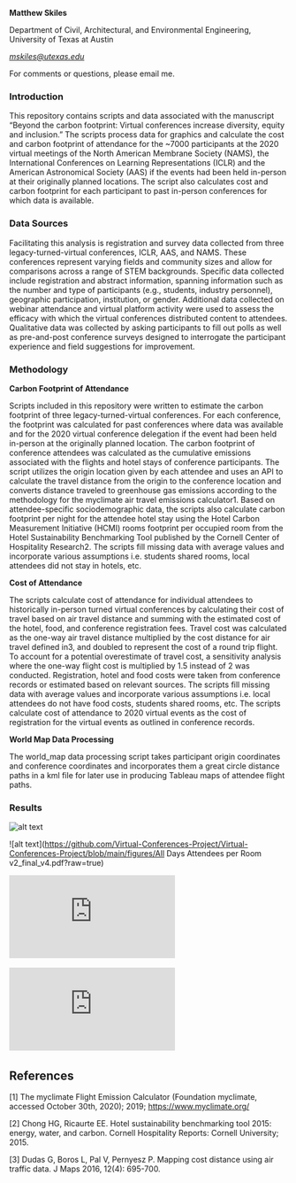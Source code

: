 **Matthew Skiles**

Department of Civil, Architectural, and Environmental Engineering, University of Texas at Austin

*mskiles@utexas.edu*

For comments or questions, please email me.



### Introduction

This repository contains scripts and data associated with the manuscript “Beyond the carbon footprint: Virtual conferences increase diversity, equity and inclusion.” The scripts process data for graphics and calculate the cost and carbon footprint of attendance for the ~7000 participants at the 2020 virtual meetings of the North American Membrane Society (NAMS), the International Conferences on Learning Representations (ICLR) and the American Astronomical Society (AAS) if the events had been held in-person at their originally planned locations. The script also calculates cost and carbon footprint for each participant to past in-person conferences for which data is available.



### Data Sources

Facilitating this analysis is registration and survey data collected from three legacy-turned-virtual conferences, ICLR, AAS, and NAMS. These conferences represent varying fields and community sizes and allow for comparisons across a range of STEM backgrounds. Specific data collected include registration and abstract information, spanning information such as the number and type of participants (e.g., students, industry personnel), geographic participation, institution, or gender. Additional data collected on webinar attendance and virtual platform activity were used to assess the efficacy with which the virtual conferences distributed content to attendees. Qualitative data was collected by asking participants to fill out polls as well as pre-and-post conference surveys designed to interrogate the participant experience and field suggestions for improvement.



### Methodology


**Carbon Footprint of Attendance**

Scripts included in this repository were written to estimate the carbon footprint of three legacy-turned-virtual conferences. For each conference, the footprint was calculated for past conferences where data was available and for the 2020 virtual conference delegation if the event had been held in-person at the originally planned location. The carbon footprint of conference attendees was calculated as the cumulative emissions associated with the flights and hotel stays of conference participants. The script utilizes the origin location given by each attendee and uses an API to calculate the travel distance from the origin to the conference location and converts distance traveled to greenhouse gas emissions according to the methodology for the myclimate air travel emissions calculator1.  Based on attendee-specific sociodemographic data, the scripts also calculate carbon footprint per night for the attendee hotel stay using the Hotel Carbon Measurement Initiative (HCMI) rooms footprint per occupied room from the Hotel Sustainability Benchmarking Tool published by the Cornell Center of Hospitality Research2. The scripts fill missing data with average values and incorporate various assumptions i.e. students shared rooms, local attendees did not stay in hotels, etc.



**Cost of Attendance**

The scripts calculate cost of attendance for individual attendees to historically in-person turned virtual conferences by calculating their cost of travel based on air travel distance and summing with the estimated cost of the hotel, food, and conference registration fees. Travel cost was calculated as the one-way air travel distance multiplied by the cost distance for air travel defined in3, and doubled to represent the cost of a round trip flight. To account for a potential overestimate of travel cost, a sensitivity analysis where the one-way flight cost is multiplied by 1.5 instead of 2 was conducted. Registration, hotel and food costs were taken from conference records or estimated based on relevant sources. The scripts fill missing data with average values and incorporate various assumptions i.e. local attendees do not have food costs, students shared rooms, etc. The scripts calculate cost of attendance to 2020 virtual events as the cost of registration for the virtual events as outlined in conference records.



**World Map Data Processing**

The world_map data processing script takes participant origin coordinates and conference coordinates and incorporates them a great circle distance paths in a kml file for later use in producing Tableau maps of attendee flight paths.


### Results

![alt text](https://github.com/[username]/[reponame]/blob/[branch]/image.jpg?raw=true)

![alt text](https://github.com/Virtual-Conferences-Project/Virtual-Conferences-Project/blob/main/figures/All Days Attendees per Room v2_final_v4.pdf?raw=true)

![alt text](https://github.com/Virtual-Conferences-Project/Virtual-Conferences-Project/blob/main/figures/fig_1ab_final_final_v1.pdf?raw=true)

![alt text](https://github.com/Virtual-Conferences-Project/Virtual-Conferences-Project/figures/fig_1ab_final_final_v1.pdf?raw=true)

## References

[1] The myclimate Flight Emission Calculator (Foundation myclimate, accessed October 30th,
2020);  2019; https://www.myclimate.org/

[2] Chong HG, Ricaurte EE. Hotel sustainability benchmarking tool 2015: energy, water, and
carbon. Cornell Hospitality Reports: Cornell University; 2015.

[3] Dudas G, Boros L, Pal V, Pernyesz P. Mapping cost distance using air traffic data. J Maps
2016, 12(4): 695-700.

